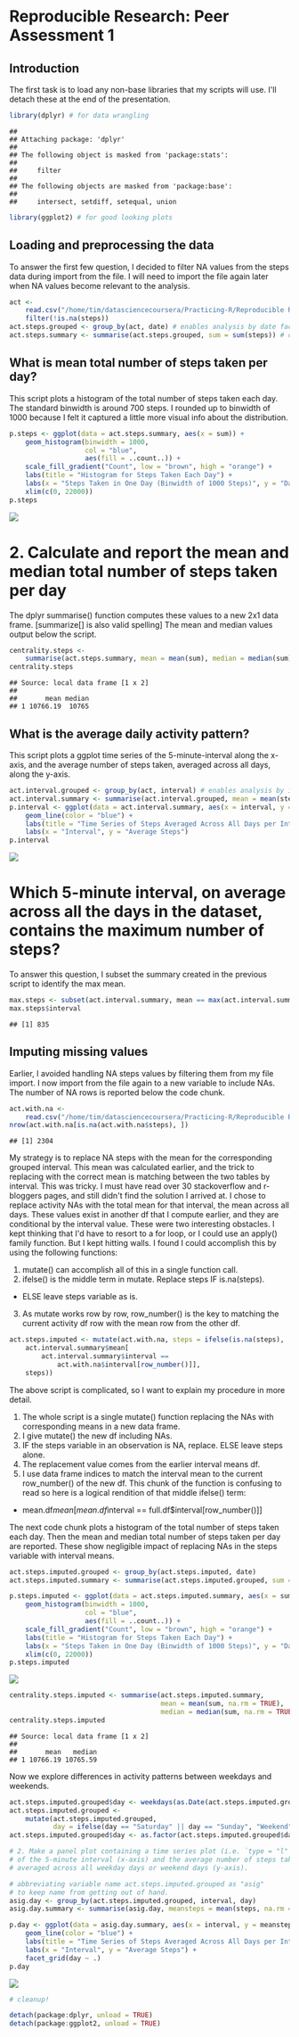 # Reproducible Research: Peer Assessment 1

## Introduction
The first task is to load any non-base libraries that my scripts will use. I'll 
detach these at the end of the presentation.


```r
library(dplyr) # for data wrangling
```

```
## 
## Attaching package: 'dplyr'
## 
## The following object is masked from 'package:stats':
## 
##     filter
## 
## The following objects are masked from 'package:base':
## 
##     intersect, setdiff, setequal, union
```

```r
library(ggplot2) # for good looking plots
```

## Loading and preprocessing the data

To answer the first few question, I decided to filter NA values from the steps data during import from the file. I will need to import the file again later when NA values become relevant to the analysis.


```r
act <- 
    read.csv("/home/tim/datasciencecoursera/Practicing-R/Reproducible Research/PeerAssessment1/activity.csv") %>% 
    filter(!is.na(steps))
act.steps.grouped <- group_by(act, date) # enables analysis by date factor.
act.steps.summary <- summarise(act.steps.grouped, sum = sum(steps)) # computes sum of steps for each day.
```

## What is mean total number of steps taken per day?

This script plots a histogram of the total number of steps taken each day. The standard binwidth is around 700 steps. I rounded up to binwidth of 1000 because I felt it captured a little more visual info about the distribution.


```r
p.steps <- ggplot(data = act.steps.summary, aes(x = sum)) + 
    geom_histogram(binwidth = 1000, 
                   col = "blue", 
                   aes(fill = ..count..)) +
    scale_fill_gradient("Count", low = "brown", high = "orange") +
    labs(title = "Histogram for Steps Taken Each Day") +
    labs(x = "Steps Taken in One Day (Binwidth of 1000 Steps)", y = "Day Count") +
    xlim(c(0, 22000))
p.steps
```

![](PA1_template_files/figure-html/unnamed-chunk-3-1.png) 

# 2. Calculate and report the **mean** and **median** total number of steps taken per day

The dplyr summarise() function computes these values to a new 2x1 data frame. [summarize[] is also valid spelling]
The mean and median values output below the script.


```r
centrality.steps <- 
    summarise(act.steps.summary, mean = mean(sum), median = median(sum))
centrality.steps
```

```
## Source: local data frame [1 x 2]
## 
##       mean median
## 1 10766.19  10765
```

## What is the average daily activity pattern?

This script plots a ggplot time series of the 5-minute-interval along the x-axis,
and the average number of steps taken, averaged across all days, along the y-axis.


```r
act.interval.grouped <- group_by(act, interval) # enables analysis by interval
act.interval.summary <- summarise(act.interval.grouped, mean = mean(steps)) # computes mean of steps by interval
p.interval <- ggplot(data = act.interval.summary, aes(x = interval, y = mean)) +
    geom_line(color = "blue") +
    labs(title = "Time Series of Steps Averaged Across All Days per Interval") +
    labs(x = "Interval", y = "Average Steps")
p.interval
```

![](PA1_template_files/figure-html/unnamed-chunk-5-1.png) 

# Which 5-minute interval, on average across all the days in the dataset, contains the maximum number of steps?

To answer this question, I subset the summary created in the previous script to identify the max mean.


```r
max.steps <- subset(act.interval.summary, mean == max(act.interval.summary$mean))
max.steps$interval
```

```
## [1] 835
```


## Imputing missing values

Earlier, I avoided handling NA steps values by filtering them from my file import. I now import from the file again to a new variable to include NAs. The number of NA rows is reported below the code chunk.


```r
act.with.na <- 
    read.csv("/home/tim/datasciencecoursera/Practicing-R/Reproducible Research/PeerAssessment1/activity.csv")
nrow(act.with.na[is.na(act.with.na$steps), ])
```

```
## [1] 2304
```

My strategy is to replace NA steps with the mean for the corresponding grouped interval. This mean was calculated earlier, and the trick to replacing with the correct mean is matching between the two tables by interval. This was tricky. I must have read over 30 stackoverflow and r-bloggers pages, and still didn't find the solution I arrived at. I chose to replace activity NAs with the total mean for that interval, the mean across all days. These values exist in another df that I compute earlier, and they are conditional by the interval value. These were two interesting obstacles. I kept thinking that I'd have to resort to a for loop, or I could use an apply() family function. But I kept hitting walls. I found I could accomplish this by using the following functions:

1. mutate() can accomplish all of this in a single function call.
2. ifelse() is the middle term in mutate. Replace steps IF is.na(steps). 
+ ELSE leave steps variable as is.
3. As mutate works row by row, row_number() is the key to matching the current activity df row with the mean row from the other df. 


```r
act.steps.imputed <- mutate(act.with.na, steps = ifelse(is.na(steps),
    act.interval.summary$mean[
        act.interval.summary$interval == 
            act.with.na$interval[row_number()]], 
    steps))
```

The above script is complicated, so I want to explain my procedure in more detail.
1. The whole script is a single mutate() function replacing the NAs with corresponding means in a new data frame. 
2. I give mutate() the new df including NAs.
3. IF the steps variable in an observation is NA, replace. ELSE leave steps alone.
4. The replacement value comes from the earlier interval means df. 
5. I use data frame indices to match the interval mean to the current row_number() of the new df. This chunk of the function is confusing to read so here is a logical rendition of that middle ifelse() term:
+ mean.df$mean[mean.df$interval == full.df$interval[row_number()]]

The next code chunk plots a histogram of the total number of steps taken each day. Then the mean and median total number of steps taken per day are reported. These show negligible impact of replacing NAs in the steps variable with interval means.


```r
act.steps.imputed.grouped <- group_by(act.steps.imputed, date)
act.steps.imputed.summary <- summarise(act.steps.imputed.grouped, sum = sum(steps))

p.steps.imputed <- ggplot(data = act.steps.imputed.summary, aes(x = sum)) + 
    geom_histogram(binwidth = 1000, 
                   col = "blue", 
                   aes(fill = ..count..)) +
    scale_fill_gradient("Count", low = "brown", high = "orange") +
    labs(title = "Histogram for Steps Taken Each Day") +
    labs(x = "Steps Taken in One Day (Binwidth of 1000 Steps)", y = "Day Count") +
    xlim(c(0, 22000))
p.steps.imputed
```

![](PA1_template_files/figure-html/unnamed-chunk-9-1.png) 

```r
centrality.steps.imputed <- summarise(act.steps.imputed.summary, 
                                      mean = mean(sum, na.rm = TRUE), 
                                      median = median(sum, na.rm = TRUE))
centrality.steps.imputed
```

```
## Source: local data frame [1 x 2]
## 
##       mean   median
## 1 10766.19 10765.59
```


Now we explore differences in activity patterns between weekdays and weekends.


```r
act.steps.imputed.grouped$day <- weekdays(as.Date(act.steps.imputed.grouped$date))
act.steps.imputed.grouped <- 
    mutate(act.steps.imputed.grouped, 
           day = ifelse(day == "Saturday" || day == "Sunday", "Weekend", "Weekday"))
act.steps.imputed.grouped$day <- as.factor(act.steps.imputed.grouped$day)

# 2. Make a panel plot containing a time series plot (i.e. `type = "l"`) 
# of the 5-minute interval (x-axis) and the average number of steps taken, 
# averaged across all weekday days or weekend days (y-axis). 

# abbreviating variable name act.steps.imputed.grouped as "asig"
# to keep name from getting out of hand.
asig.day <- group_by(act.steps.imputed.grouped, interval, day)
asig.day.summary <- summarise(asig.day, meansteps = mean(steps, na.rm = TRUE))

p.day <- ggplot(data = asig.day.summary, aes(x = interval, y = meansteps)) +
    geom_line(color = "blue") +
    labs(title = "Time Series of Steps Averaged Across All Days per Interval") +
    labs(x = "Interval", y = "Average Steps") +
    facet_grid(day ~ .)
p.day
```

![](PA1_template_files/figure-html/unnamed-chunk-10-1.png) 




```r
# cleanup!

detach(package:dplyr, unload = TRUE)
detach(package:ggplot2, unload = TRUE)
```
